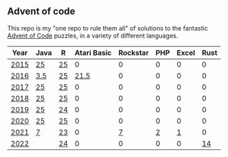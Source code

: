 ## Advent of code

This repo is my "one repo to rule them all" of solutions to the
fantastic [Advent of Code](https://adventofcode.com) puzzles, 
in a variety of different languages.

| Year          | Java             | R            | Atari Basic             | Rockstar                  | PHP             | Excel             | Rust            |
|---------------|------------------|--------------|-------------------------|---------------------------|-----------------|-------------------|-----------------|
| [2015](2015/) | [25](2015/Java)  | [25](2015/R) | 0                       |    0                      | 0               | 0                 | 0               |
| [2016](2016/) | [3.5](2016/Java) | [25](2016/R) | [21.5](2016/AtariBasic) |    0                      | 0               | 0                 | 0               |
| [2017](2017/) | [25](2017/Java)  | [25](2017/R) | 0                       |    0                      | 0               | 0                 | 0               |
| [2018](2018/) | [25](2018/Java)  | [25](2018/R) | 0                       |    0                      | 0               | 0                 | 0               |
| [2019](2019/) | [25](2019/Java)  | [24](2019/R) | 0                       |    0                      | 0               | 0                 | 0               |
| [2020](2020/) | [25](2020/Java)  | [25](2020/R) | 0                       |    0                      | 0               | 0                 | 0               |
| [2021](2021/) | [7](2021/Java)   | [23](2021/R) | 0                       |    [7](2021/Rockstar)     | [2](2021/PHP)   | [1](2021/Excel)   | 0               |
| [2022](2022/) |                  | [24](2022/R) | 0                       |    0                      | 0               | 0                 | [14](2022/Rust) |
